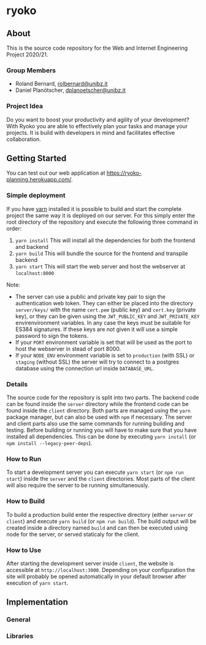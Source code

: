 # ryoko

## About

This is the source code repository for the Web and Internet Engineering Project 2020/21.

### Group Members

* Roland Bernard, rolbernard@unibz.it
* Daniel Planötscher, dplanoetscher@unibz.it

### Project Idea

Do you want to boost your productivity and agility of your development? With Ryoko you are able to
effectively plan your tasks and manage your projects. It is build with developers in mind and
facilitates effective collaboration.

## Getting Started

You can test out our web application at https://ryoko-planning.herokuapp.com/.

### Simple deployment

If you have [yarn](https://yarnpkg.com/) installed it is possible to build and start the complete
project the same way it is deployed on our server. For this simply enter the root directory of the
repository and execute the following three command in order:

1. `yarn install` This will install all the dependencies for both the frontend and backend
2. `yarn build` This will bundle the source for the frontend and transpile backend
3. `yarn start` This will start the web server and host the webserver at `localhost:8000`

Note:
 * The server can use a public and private key pair to sign the authentication web token. They can
either be placed into the directory `server/keys/` with the name `cert.pem` (public key) and
`cert.key` (private key), or they can be given using the `JWT_PUBLIC_KEY` and `JWT_PRIVATE_KEY`
envirenvironment variables. In any case the keys must be suitable for ES384 signatures. If these
keys are not given it will use a simple password to sign the tokens.
 * If your `PORT` environment variable is set that will be used as the port to host the webserver in stead of port 8000.
 * If your `NODE_ENV` environment variable is set to `production` (with SSL) or `staging` (without SSL) the server will try
to connect to a postgres database using the connection url inside `DATABASE_URL`.

### Details

The source code for the repository is split into two parts. The backend code can be found inside the
`server` directory while the frontend code can be found inside the `client` directory. Both parts
are managed using the `yarn` package manager, but can also be used with `npm` if necessary. The
server and client parts also use the same commands for running building and testing.
Before building or running you will have to make sure that you have installed all dependencies. This
can be done by executing `yarn install` (or `npm install --legacy-peer-deps`).

### How to Run

To start a development server you can execute `yarn start` (or `npm run start`) inside the `server`
and the `client` directories. Most parts of the client will also require the server to be running
simultaneously.

### How to Build

To build a production build enter the respective directory (either `server` or `client`) and execute
`yarn build` (or `npm run build`). The build output will be created inside a directory named `build`
and can then be executed using node for the server, or served staticaly for the client.

### How to Use

After starting the development server inside `client`, the website is accessible at
`http://localhost:3000`. Depending on your configuration the site will probably be opened
automatically in your default browser after execution of `yarn start`.

## Implementation
<!-- TODO -->

### General
<!-- TODO -->

### Libraries
<!-- TODO -->

